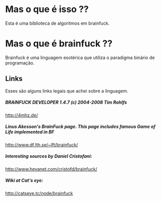 # Mas o que é isso ??
Esta é uma biblioteca de algoritmos em brainfuck.
# Mas o que é brainfuck ??
Brainfuck é uma linguagem esotérica que utiliza o paradigma binário de programação.
## Links
Esses são alguns links legais que achei sobre a linguagem.
##### BRAINFUCK DEVELOPER 1.4.7 (c) 2004-2008 Tim Rohlfs
http://4mhz.de/
##### Linus Akesson's BrainFuck page. This page includes famous Game of Life implemented in BF
http://www.df.lth.se/~lft/brainfuck/
##### Interesting sources by Daniel Cristofani:
http://www.hevanet.com/cristofd/brainfuck/
##### Wiki at Cat's eye:
http://catseye.tc/node/brainfuck
